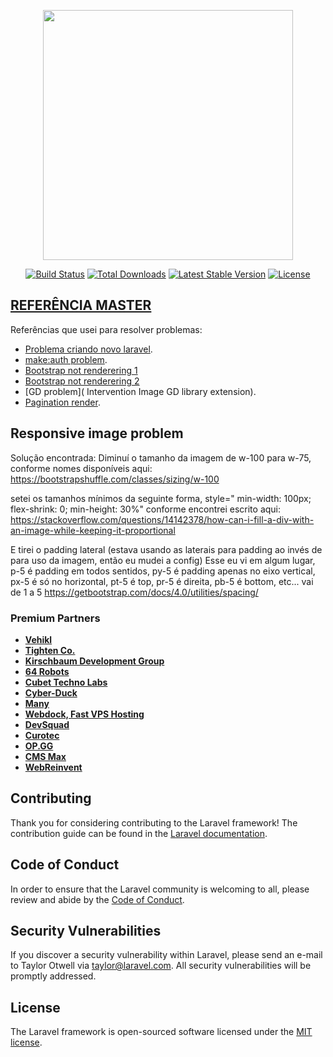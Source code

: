 <p align="center"><a href="https://laravel.com" target="_blank"><img src="https://raw.githubusercontent.com/laravel/art/master/logo-lockup/5%20SVG/2%20CMYK/1%20Full%20Color/laravel-logolockup-cmyk-red.svg" width="400"></a></p>

<p align="center">
<a href="https://travis-ci.org/laravel/framework"><img src="https://travis-ci.org/laravel/framework.svg" alt="Build Status"></a>
<a href="https://packagist.org/packages/laravel/framework"><img src="https://img.shields.io/packagist/dt/laravel/framework" alt="Total Downloads"></a>
<a href="https://packagist.org/packages/laravel/framework"><img src="https://img.shields.io/packagist/v/laravel/framework" alt="Latest Stable Version"></a>
<a href="https://packagist.org/packages/laravel/framework"><img src="https://img.shields.io/packagist/l/laravel/framework" alt="License"></a>
</p>

## [REFERÊNCIA MASTER](https://www.youtube.com/watch?v=ImtZ5yENzgE&ab_channel=freeCodeCamp.org)

Referências que usei para resolver problemas:

- [Problema criando novo laravel](https://stackoverflow.com/questions/65183425/problem-creating-a-new-project-with-laravel).
- [make:auth problem](https://stackoverflow.com/questions/34545641/php-artisan-makeauth-command-is-not-defined).
- [Bootstrap not renderering 1](https://www.techiediaries.com/laravel/how-to-install-bootstrap-in-laravel-6-7-by-example/) 
- [Bootstrap not renderering 2](https://laracasts.com/discuss/channels/code-review/empty-appcss-and-appscss-files) 
- [GD problem]( Intervention Image GD library extension).
- [Pagination render](https://stackoverflow.com/questions/48284599/laravel-pagination-links-not-working?rq=1).

## Responsive image problem

Solução encontrada: 
Diminuí o tamanho da imagem de w-100 para w-75, 
conforme nomes disponíveis aqui: https://bootstrapshuffle.com/classes/sizing/w-100

setei os tamanhos mínimos da seguinte forma, style="    min-width: 100px;     flex-shrink: 0; min-height: 30%"
conforme encontrei escrito aqui:
https://stackoverflow.com/questions/14142378/how-can-i-fill-a-div-with-an-image-while-keeping-it-proportional

E tirei o padding lateral (estava usando as laterais para padding ao invés de para uso da imagem, então eu mudei a config)
Esse eu vi em algum lugar, p-5 é padding em todos sentidos, py-5 é padding apenas no eixo vertical, px-5 é só no horizontal, pt-5 é top, pr-5 é direita, pb-5 é bottom, etc... vai de 1 a 5
https://getbootstrap.com/docs/4.0/utilities/spacing/


### Premium Partners

- **[Vehikl](https://vehikl.com/)**
- **[Tighten Co.](https://tighten.co)**
- **[Kirschbaum Development Group](https://kirschbaumdevelopment.com)**
- **[64 Robots](https://64robots.com)**
- **[Cubet Techno Labs](https://cubettech.com)**
- **[Cyber-Duck](https://cyber-duck.co.uk)**
- **[Many](https://www.many.co.uk)**
- **[Webdock, Fast VPS Hosting](https://www.webdock.io/en)**
- **[DevSquad](https://devsquad.com)**
- **[Curotec](https://www.curotec.com/services/technologies/laravel/)**
- **[OP.GG](https://op.gg)**
- **[CMS Max](https://www.cmsmax.com/)**
- **[WebReinvent](https://webreinvent.com/?utm_source=laravel&utm_medium=github&utm_campaign=patreon-sponsors)**

## Contributing

Thank you for considering contributing to the Laravel framework! The contribution guide can be found in the [Laravel documentation](https://laravel.com/docs/contributions).

## Code of Conduct

In order to ensure that the Laravel community is welcoming to all, please review and abide by the [Code of Conduct](https://laravel.com/docs/contributions#code-of-conduct).

## Security Vulnerabilities

If you discover a security vulnerability within Laravel, please send an e-mail to Taylor Otwell via [taylor@laravel.com](mailto:taylor@laravel.com). All security vulnerabilities will be promptly addressed.

## License

The Laravel framework is open-sourced software licensed under the [MIT license](https://opensource.org/licenses/MIT).
